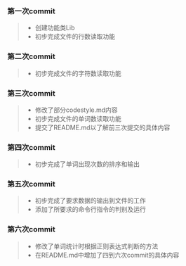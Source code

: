 ### 第一次commit
> * 创建功能类Lib
> * 初步完成文件的行数读取功能

### 第二次commit
> * 初步完成文件的字符数读取功能

### 第三次commit
> * 修改了部分codestyle.md内容
> * 初步完成文件的单词数读取功能
> * 提交了README.md以了解前三次提交的具体内容

### 第四次commit
> * 初步完成了单词出现次数的排序和输出

### 第五次commit
> * 初步完成了要求数据的输出到文件的工作
> * 添加了所要求的命令行指令的判别及运行

### 第六次commit
> * 修改了单词统计时根据正则表达式判断的方法
> * 在README.md中增加了四到六次commit的具体内容